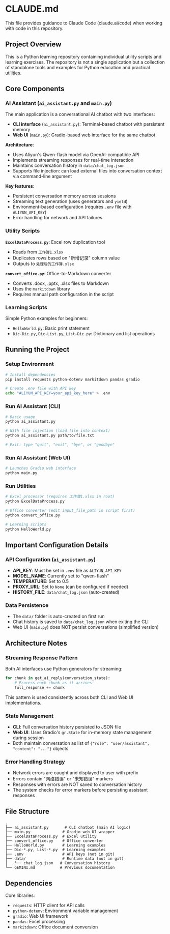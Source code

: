 # CLAUDE.md

This file provides guidance to Claude Code (claude.ai/code) when working with code in this repository.

## Project Overview

This is a Python learning repository containing individual utility scripts and learning exercises. The repository is not a single application but a collection of standalone tools and examples for Python education and practical utilities.

## Core Components

### AI Assistant (`ai_assistant.py` and `main.py`)
The main application is a conversational AI chatbot with two interfaces:
- **CLI interface** (`ai_assistant.py`): Terminal-based chatbot with persistent memory
- **Web UI** (`main.py`): Gradio-based web interface for the same chatbot

**Architecture**:
- Uses Aliyun's Qwen-flash model via OpenAI-compatible API
- Implements streaming responses for real-time interaction
- Maintains conversation history in `data/chat_log.json`
- Supports file injection: can load external files into conversation context via command-line argument

**Key features**:
- Persistent conversation memory across sessions
- Streaming text generation (uses generators and `yield`)
- Environment-based configuration (requires `.env` file with `ALIYUN_API_KEY`)
- Error handling for network and API failures

### Utility Scripts

**`ExcelDataProcess.py`**: Excel row duplication tool
- Reads from `工作簿1.xlsx`
- Duplicates rows based on "新增记录" column value
- Outputs to `处理后的工作簿.xlsx`

**`convert_office.py`**: Office-to-Markdown converter
- Converts .docx, .pptx, .xlsx files to Markdown
- Uses the `markitdown` library
- Requires manual path configuration in the script

### Learning Scripts
Simple Python examples for beginners:
- `HelloWorld.py`: Basic print statement
- `Dic-Dic.py`, `Dic-List.py`, `List-Dic.py`: Dictionary and list operations

## Running the Project

### Setup Environment
```bash
# Install dependencies
pip install requests python-dotenv markitdown pandas gradio

# Create .env file with API key
echo "ALIYUN_API_KEY=your_api_key_here" > .env
```

### Run AI Assistant (CLI)
```bash
# Basic usage
python ai_assistant.py

# With file injection (load file into context)
python ai_assistant.py path/to/file.txt

# Exit: type "quit", "exit", "bye", or "goodbye"
```

### Run AI Assistant (Web UI)
```bash
# Launches Gradio web interface
python main.py
```

### Run Utilities
```bash
# Excel processor (requires 工作簿1.xlsx in root)
python ExcelDataProcess.py

# Office converter (edit input_file_path in script first)
python convert_office.py

# Learning scripts
python HelloWorld.py
```

## Important Configuration Details

### API Configuration (`ai_assistant.py`)
- **API_KEY**: Must be set in `.env` file as `ALIYUN_API_KEY`
- **MODEL_NAME**: Currently set to "qwen-flash"
- **TEMPERATURE**: Set to 0.5
- **PROXY_URL**: Set to `None` (can be configured if needed)
- **HISTORY_FILE**: `data/chat_log.json` (auto-created)

### Data Persistence
- The `data/` folder is auto-created on first run
- Chat history is saved to `data/chat_log.json` when exiting the CLI
- Web UI (`main.py`) does NOT persist conversations (simplified version)

## Architecture Notes

### Streaming Response Pattern
Both AI interfaces use Python generators for streaming:
```python
for chunk in get_ai_reply(conversation_state):
    # Process each chunk as it arrives
    full_response += chunk
```

This pattern is used consistently across both CLI and Web UI implementations.

### State Management
- **CLI**: Full conversation history persisted to JSON file
- **Web UI**: Uses Gradio's `gr.State` for in-memory state management during session
- Both maintain conversation as list of `{"role": "user/assistant", "content": "..."}` objects

### Error Handling Strategy
- Network errors are caught and displayed to user with prefix
- Errors contain "网络错误" or "未知错误" markers
- Responses with errors are NOT saved to conversation history
- The system checks for error markers before persisting assistant responses

## File Structure
```
.
├── ai_assistant.py       # CLI chatbot (main AI logic)
├── main.py              # Gradio web UI wrapper
├── ExcelDataProcess.py  # Excel utility
├── convert_office.py    # Office converter
├── HelloWorld.py        # Learning examples
├── Dic-*.py, List-*.py  # Learning examples
├── .env                 # API keys (not in git)
├── data/                # Runtime data (not in git)
│   └── chat_log.json   # Conversation history
└── GEMINI.md           # Previous documentation
```

## Dependencies
Core libraries:
- `requests`: HTTP client for API calls
- `python-dotenv`: Environment variable management
- `gradio`: Web UI framework
- `pandas`: Excel processing
- `markitdown`: Office document conversion
